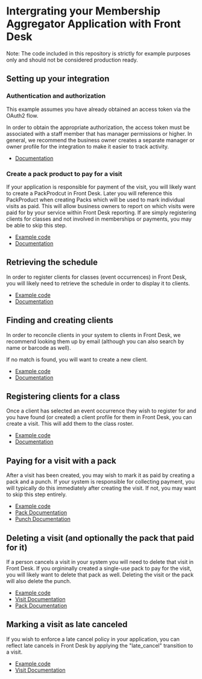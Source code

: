 # Intergrating your Membership Aggregator Application with Front Desk

Note: The code included in this repository is strictly for example purposes only and should
not be considered production ready.


## Setting up your integration

### Authentication and authorization

This example assumes you have already obtained an access token via the OAuth2 flow.

In order to obtain the appropriate authorization, the access token must be associated
with a staff member that has manager permissions or higher. In general, we recommend
the business owner creates a separate manager or owner profile for the integration
to make it easier to track activity.

 * [Documentation](https://developer.frontdeskhq.com/docs/api/v2#authentication)



### Create a pack product to pay for a visit

If your application is responsible for payment of the visit, you will likely want to create
a PackProdcut in Front Desk.  Later you will reference this PackProduct when creating Packs
which will be used to mark individual visits as paid.  This will allow business owners to report on
which visits were paid for by your service within Front Desk reporting.  If are simply
registering clients for classes and not involved in memberships or payments, you may be able
to skip this step.

 * [Example code](lib/pack_product.rb)
 * [Documentation](https://developer.frontdeskhq.com/docs/api/v2?preview=true#endpoint-pack-product)



## Retrieving the schedule

In order to register clients for classes (event occurrences) in Front Desk, you will likely need to retrieve
the schedule in order to display it to clients.

 * [Example code](lib/schedule.rb)
 * [Documentation](https://developer.frontdeskhq.com/docs/api/v2#endpoint-eventoccurrence)



## Finding and creating clients

In order to reconcile clients in your system to clients in Front Desk, we recommend looking
them up by email (although you can also search by name or barcode as well).

If no match is found, you will want to create a new client.

 * [Example code](lib/person.rb)
 * [Documentation](https://developer.frontdeskhq.com/docs/api/v2#endpoint-person)



## Registering clients for a class

Once a client has selected an event occurrence they wish to register for and you have found (or created)
a client profile for them in Front Desk, you can create a visit. This will add them to the class roster.

 * [Example code](lib/visit.rb)
 * [Documentation](https://developer.frontdeskhq.com/docs/api/v2#endpoint-visit)



## Paying for a visit with a pack

After a visit has been created, you may wish to mark it as paid by creating a pack and a punch.  If
your system is responsible for collecting payment, you will typically do this immediately after
creating the visit.  If not, you may want to skip this step entirely.

 * [Example code](lib/pack_and_punch.rb)
 * [Pack Documentation](https://developer.frontdeskhq.com/docs/api/v2?preview=true#endpoint-pack)
 * [Punch Documentation](https://developer.frontdeskhq.com/docs/api/v2#endpoint-punch)



## Deleting a visit (and optionally the pack that paid for it)

If a person cancels a visit in your system you will need to delete that visit in Front Desk.
If you orgininally created a single-use pack to pay for the visit, you will likely want to
delete that pack as well.  Deleting the visit or the pack will also delete the punch.

 * [Example code](lib/cancel.rb)
 * [Visit Documentation](https://developer.frontdeskhq.com/docs/api/v2#endpoint-visit)
 * [Pack Documentation](https://developer.frontdeskhq.com/docs/api/v2?preview=true#endpoint-pack)



## Marking a visit as late canceled

If you wish to enforce a late cancel policy in your application, you can reflect late cancels
in Front Desk by applying the "late_cancel" transition to a visit.

 * [Example code](lib/late_cancel.rb)
 * [Visit Documentation](https://developer.frontdeskhq.com/docs/api/v2#endpoint-visit)

